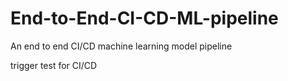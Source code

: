 # End-to-End-CI-CD-ML-pipeline
An end to end CI/CD machine learning model pipeline

trigger test for CI/CD
